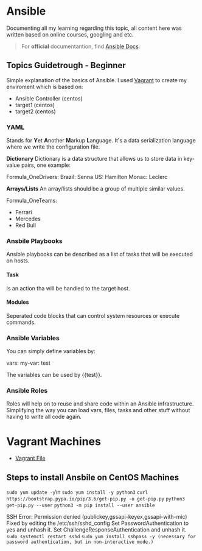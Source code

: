 # Ansible 

Documenting all my learning regarding this topic, all content here was written based on online courses, googling and etc.

> For **official** documentantion, find [Ansible Docs](https://docs.ansible.com/).

## Topics Guidetrough - Beginner

Simple explanation of the basics of Ansible. I used [Vagrant](https://developer.hashicorp.com/vagrant/docs) to create my enviroment which is based on:

- Ansible Controller (centos)
- target1 (centos)
- target2 (centos)

### YAML

Stands for **Y**et **A**nother **M**arkup **L**anguage. 
It's a data serialization language where we write the configuration file.

**Dictionary**
Dictionary is a data structure that allows us to store data in key-value pairs, one example:

Formula_OneDrivers: 
  Brazil: Senna
  US: Hamilton
  Monac: Leclerc

**Arrays/Lists**
An array/lists should be a group of multiple similar values.

Formula_OneTeams:
  - Ferrari
  - Mercedes
  - Red Bull

### Ansbile Playbooks

Ansible playbooks can be described as a list of tasks that will be executed on hosts.

#### Task ####
Is an action tha will be handled to the target host.

#### Modules ####
Seperated code blocks that can control system resources or execute commands.


### Ansible Variables

You can simply define variables by: 

vars:
  my-var: test

The variables can be used by {{test}}.

### Ansible Roles
Roles will help on to reuse and share code within an Ansible infrastructure. Simplifying the way you can load vars, files, tasks and other stuff without having to write all code again.

# Vagrant Machines
- [Vagrant File](https://github.com/himgui/study-time/blob/main/ansible/Vagrantfile)

## Steps to install Ansbile on CentOS Machines
`sudo yum update -y`\n
`sudo yum install -y python3`
`curl https://bootstrap.pypa.io/pip/3.6/get-pip.py -o get-pip.py`
`python3 get-pip.py --user`
`python3 -m pip install --user ansible`

SSH Error: Permission denied (publickey,gssapi-keyex,gssapi-with-mic) Fixed by editing the /etc/ssh/sshd_config 
Set PasswordAuthentication to yes and unhash it.
Set ChallengeResponseAuthentication and unhash it.
`sudo systemctl restart sshd`
`sudo yum install sshpass -y (necessary for password authentication, but in non-interactive mode.)`
